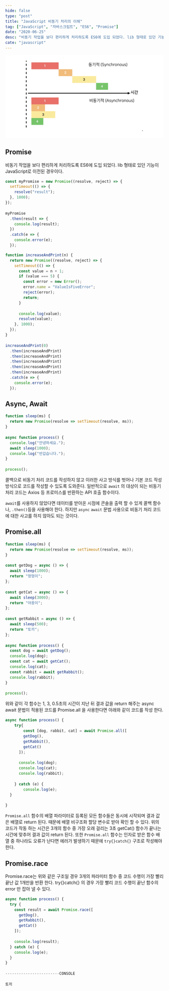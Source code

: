 ```yaml
---
hide: false
type: "post"
title: "JavaScript 비동기 처리의 이해"
tag: ["JavaScript", "자바스크립트", "ES6", "Promise"]
date: "2020-06-25"
desc: "비동기 작업을 보다 편리하게 처리하도록 ES6에 도입 되었다. lib 형태로 있던 기능이 JavaScript로 이전된 경우이다. ... 콜백으로 비동기 처리 코드를 작성하지 않고 이러한 사고 방식를 벗어나 기본 코드 작성 방식으로 코드를 작성할 수 있도록 도와준다. 일반적으로 `await` 의 대상이 되는 비동기 처리 코드는 Axios 등 프로미스를 반환하는 API 호출 함수이다."
cate: "javascript"
---
```

![img2](_2020-07-01__3.26.44.png)

## Promise

비동기 작업을 보다 편리하게 처리하도록 ES6에 도입 되었다. lib 형태로 있던 기능이 JavaScript로 이전된 경우이다.

```javascript
const myPromise = new Promise((resolve, reject) => {
  setTimeout(() => {
    resolve("result");
  }, 1000);
});

myPromise
  .then(result => {
    console.log(result);
  })
  .catch(e => {
    console.error(e);
  });
```

```javascript
function increaseAndPrint(n) {
  return new Promise((resolve, reject) => {
    setTimeout(() => {
      const value = n + 1;
      if (value === 5) {
        const error = new Error();
        error.name = "ValueIsFiveError";
        reject(error);
        return;
      }

      console.log(value);
      resolve(value);
    }, 1000);
  });
}

increaseAndPrint(0)
  .then(increaseAndPrint)
  .then(increaseAndPrint)
  .then(increaseAndPrint)
  .then(increaseAndPrint)
  .then(increaseAndPrint)
  .catch(e => {
    console.error(e);
  });
```

## Async, Await

```javascript
function sleep(ms) {
  return new Promise(resolve => setTimeout(resolve, ms));
}

async function process() {
  console.log("안녕하세요.");
  await sleep(1000);
  console.log("반갑습니다.");
}

process();
```

콜백으로 비동기 처리 코드를 작성하지 않고 이러한 사고 방식를 벗어나 기본 코드 작성 방식으로 코드를 작성할 수 있도록 도와준다. 일반적으로 `await` 의 대상이 되는 비동기 처리 코드는 Axios 등 프로미스를 반환하는 API 호출 함수이다. 

`await`를 사용하지 않았다면 데이터를 받아온 시점에 콘솔을 출력 할 수 있게 콜백 함수나, `.then()`등을 사용해야 한다. 하지만 `async` `await` 문법 사용으로 비동기 처리 코드에 대한 사고를 하지 않아도 되는 것이다.

## Promise.all

```javascript
function sleep(ms) {
  return new Promise(resolve => setTimeout(resolve, ms));
}

const getDog = async () => {
  await sleep(1000);
  return "멍멍이";
};

const getCat = async () => {
  await sleep(3000);
  return "야옹이";
};

const getRabbit = async () => {
  await sleep(500);
  return "토끼";
};

async function process() {
  const dog = await getDog();
  console.log(dog);
  const cat = await getCat();
  console.log(cat);
  const rabbit = await getRabbit();
  console.log(rabbit);
}

process();
```

위와 같이 각 함수는 1, 3, 0.5초의 시간이 지난 뒤 결과 값을 return 해주는 async await 문법이 적용된 코드를 Promise.all 을 사용한다면 아래와 같이 코드를 작성 한다.

```javascript
async function process() {
	try{
		const [dog, rabbit, cat] = await Promise.all([
	    getDog(),
	    getRabbit(),
	    getCat()
	  ]);
	
	  console.log(dog);
	  console.log(cat);
	  console.log(rabbit);

	} catch (e) {
		console.log(e);
  }

}

```

`Promise.all` 함수의 배열 파라미터로 등록된 모든 함수들은 동시에 시작되며 결과 값은 배열로 return 된다. 때문에 배열 비구조화 할당 변수로 받아 확인 할 수 있다. 위의 코드가 작동 하는 시간은 3개의 함수 중 가장 오래 걸리는 3초 getCat() 함수가 끝나는 시간에 맞추어 결과 값이 return 된다. 또한 `Promise.all` 함수는 인자로 받은 함수 배열 중 하나라도 오류가 난다면 에러가 발생하기 때문에 `try{}catch{}` 구조로 작성해야 한다.

## Promise.race

Promise.race는 위와 같은 구조일 경우 3개의 파라미터 함수 중 코드 수행이 가장 빨리 끝난 값 1개만을 반환 한다. try{}catch{} 의 경우 가장 빨리 코드 수행이 끝난 함수의 error 만 잡아 낼 수 있다. 

```javascript
async function process() {
  try {
    const result = await Promise.race([
      getDog(),
      getRabbit(),
      getCat()
    ]);

    console.log(result);
  } catch (e) {
    console.log(e);
  }
}

------------------------CONSOLE

토끼
```
